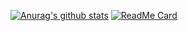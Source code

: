 <!--
**HuyuYasumi/HuyuYasumi** is a ✨ _special_ ✨ repository because its `README.md` (this file) appears on your GitHub profile.

Here are some ideas to get you started:

- 🔭 I’m currently working on ...
- 🌱 I’m currently learning ...
- 👯 I’m looking to collaborate on ...
- 🤔 I’m looking for help with ...
- 💬 Ask me about ...
- 📫 How to reach me: ...
- 😄 Pronouns: ...
- ⚡ Fun fact: ...
-->

[![Anurag's github stats](https://github-readme-stats.vercel.app/api?username=HuyuYasumi&count_private=true&include_all_commits=true&show_icons=true&hide=prs,issues,contribs)](https://github.com/anuraghazra/github-readme-stats)
[![ReadMe Card](https://github-readme-stats.vercel.app/api/pin/?username=HuyuYasumi&repo=raft-kv)](https://github.com/anuraghazra/github-readme-stats)
